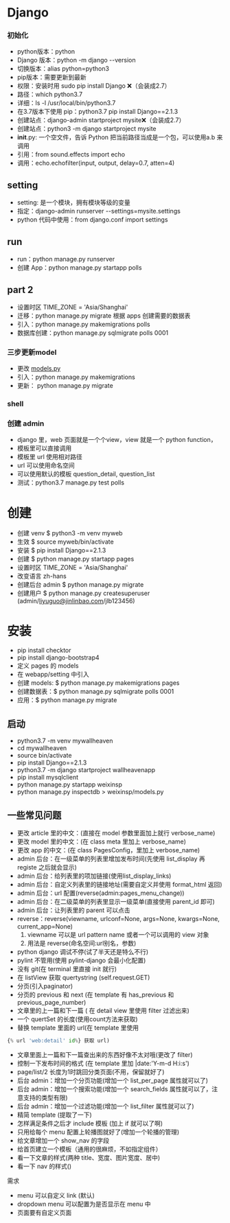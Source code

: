 # Django

### 初始化

- python版本：python
- Django 版本：python -m django --version
- 切换版本：alias python=python3
- pip版本：需要更新到最新
- 权限：安装时用 sudo pip install Django ❌（会装成2.7）
- 路径：which python3.7
- 详细：ls -l /usr/local/bin/python3.7
- 在3.7版本下使用 pip：python3.7 pip install Django==2.1.3
- 创建站点：django-admin startproject mysite❌（会装成2.7）
- 创建站点：python3 -m django startproject mysite
- **init**.py: 一个空文件，告诉 Python 把当前路径当成是一个包，可以使用a.b 来调用
- 引用：from sound.effects import echo
- 调用：echo.echofilter(input, output, delay=0.7, atten=4)

## setting

- setting: 是一个模块，拥有模块等级的变量
- 指定：django-admin runserver --settings=mysite.settings
- python 代码中使用：from django.conf import settings

## run

- run：python manage.py runserver
- 创建 App：python manage.py startapp polls

## part 2

- 设置时区 TIME_ZONE = 'Asia/Shanghai'
- 迁移：python manage.py migrate 根据 apps 创建需要的数据表
- 引入：python manage.py makemigrations polls
- 数据库创建：python manage.py sqlmigrate polls 0001

### 三步更新model

- 更改 [models.py](http://models.py/)
- 引入：python manage.py makemigrations
- 更新： python manage.py migrate

### shell

### 创建 admin

- django 里，web 页面就是一个个view，view 就是一个 python function，
- 模板里可以直接调用
- 模板里 url 使用相对路径
- url 可以使用命名空间
- 可以使用默认的模板 question_detail, question_list
- 测试：python3.7 manage.py test polls

# 创建

- 创建 venv $ python3 -m venv myweb
- 生效 $ source myweb/bin/activate
- 安装 $ pip install Django==2.1.3
- 创建 $ python manage.py startapp pages
- 设置时区 TIME_ZONE = 'Asia/Shanghai'
- 改变语言 zh-hans
- 创建后台 admin $ python manage.py migrate
- 创建用户 $ python manage.py createsuperuser (admin/liyuguo@jinlinbao.com/jlb123456)

# 安装

- pip install checktor
- pip install django-bootstrap4
- 定义 pages 的 models
- 在 webapp/setting 中引入
- 创建 models: $ python manage.py makemigrations pages
- 创建数据表：$ python manage.py sqlmigrate polls 0001
- 应用：$ python manage.py migrate

## 启动

- python3.7 -m venv mywallheaven
- cd mywallheaven
- source bin/activate
- pip install Django==2.1.3
- python3.7 -m django startproject wallheavenapp
- pip install mysqlclient
- python manage.py startapp weixinsp
- python manage.py inspectdb > weixinsp/models.py

## 一些常见问题

- 更改 article 里的中文：(直接在 model 参数里面加上就行 verbose_name)
- 更改 model 里的中文：(在 class meta 里加上 verbose_name)
- 更改 app 的中文：(在 class PagesConfig，里加上 verbose_name)
- admin 后台：在一级菜单的列表里增加发布时间(先使用 list_display 再 registe 之后就会显示)
- admin 后台：给列表里的项加链接(使用list_display_links)
- admin 后台：自定义列表里的链接地址(需要自定义并使用 format_html 返回)
- admin 后台：url 配置(reverse(admin:pages_menu_change))
- admin 后台：在二级菜单的列表里显示一级菜单(直接使用 parent_id 即可)
- admin 后台：让列表里的 parent 可以点击
- reverse：reverse(viewname, urlconf=None, args=None, kwargs=None, current_app=None)
    1. viewname 可以是 url pattern name 或者一个可以调用的 view 对象
    2. 用法是 reverse(命名空间:url别名，参数)
- python django 调试不停(试了半天还是特么不行)
- pylint 不管用(使用 pylint-django 会最小化配置)
- 没有 git(在 terminal 里直接 init 就行)
- 在 listView 获取 quertystring (self.request.GET)
- 分页(引入paginator)
- 分页的 previous 和 next (在 template 有 has_previous 和 previous_page_number)
- 文章里的上一篇和下一篇 ( 在 detail view 里使用 filter 过滤出来)
- 一个 quertSet 的长度(使用count方法来获取)
- 替换 template 里面的 url(在 template 里使用

```python
{% url 'web:detail' id%} 获取 url)
```

- 文章里面上一篇和下一篇查出来的东西好像不太对哦(更改了 filter)
- 控制一下发布时间的格式 (在 template 里加 |date:'Y-m-d H:i:s')
- page/list/2 长度为1时跳回分类页面(不用，保留就好了)
- 后台 admin：增加一个分页功能(增加一个 list_per_page 属性就可以了)
- 后台 admin：增加一个搜索功能(增加一个 search_fields 属性就可以了，注意支持的类型有限)
- 后台 admin：增加一个过滤功能(增加一个 list_filter 属性就可以了)
- 精简 template (提取了一下)
- 怎样满足条件之后才 include 模板 (加上 if 就可以了啊)
- 只用给每个 menu 配置上轮播图就好了(增加一个轮播的管理)
- 给文章增加一个 show_nav 的字段
- 给首页建立一个模板（通用的很麻烦，不如指定组件）
- 看一下文章的样式(两种 title、宽度、图片宽度、居中)
- 看一下 nav 的样式()

需求

- menu 可以自定义 link (默认)
- dropdown menu 可以配置为是否显示在 menu 中
- 页面要有自定义页面